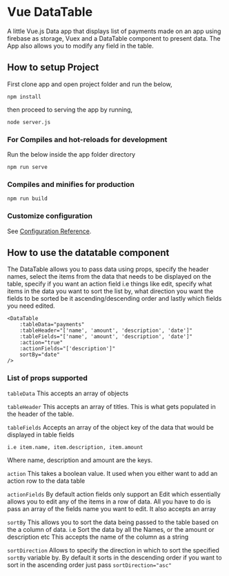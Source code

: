 # Vue DataTable
A little Vue.js Data app that displays list of payments made on an app using firebase as storage, Vuex and a DataTable component to present data.
The App also allows you to modify any field in the table. 

## How to setup Project
First clone app and open project folder and run the below,
```
npm install
```
then proceed to serving the app by running,
```
node server.js
```

### For Compiles and hot-reloads for development
Run the below inside the app folder directory
```
npm run serve
```

### Compiles and minifies for production
```
npm run build
```

### Customize configuration
See [Configuration Reference](https://cli.vuejs.org/config/).

## How to use the datatable component
The DataTable allows you to pass data using props, specify the header names, select the items from the data that needs to be displayed on the table, specify if you want an action field i.e things like edit, specify what items in the data you want to sort the list by, what direction you want the fields to be sorted be it ascending/descending order and lastly which fields you need edited. 

```
<DataTable 
    :tableData="payments" 
    :tableHeader="['name', 'amount', 'description', 'date']" 
    :tableFields="['name', 'amount', 'description', 'date']" 
    :action="true" 
    :actionFields="['description']" 
    sortBy="date" 
/>
```

### List of props supported

`tableData`
This accepts an array of objects

`tableHeader`
This accepts an array of titles. This is what gets populated in the header of the table.

`tableFields`
Accepts an array of the object key of the data that would be displayed in table fields
```
i.e item.name, item.description, item.amount
```
Where name, description and amount are the keys.

`action`
This takes a boolean value. It used when you either want to add an action row to the data table

`actionFields`
By default action fields only support an Edit which essentially allows you to edit any of the items in a row of data. All you have to do is pass an array of the fields name you want to edit.
It also accepts an array

`sortBy`
This allows you to sort the data being passed to the table based on the a column of data. i.e Sort the data by all the Names, or the amount or description etc
This accepts the name of the column as a string

`sortDirection`
Allows to specify the direction in which to sort the specified `sortBy` variable by.
By default it sorts in the descending order if you want to sort in the ascending order just pass  `sortDirection="asc"`
